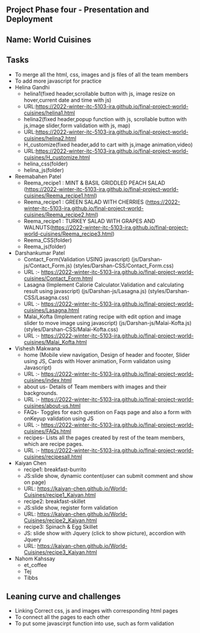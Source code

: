 ## Project Phase four - Presentation and Deployment 

## Name: World Cuisines

## Tasks

- To merge all the html, css, images and js files of all the team members
- To add more javascript for practice
- Helina Gandhi
    - helina1(fixed header,scrollable button with js, image resize on hover,current date and time with js)
    - URL:https://2022-winter-itc-5103-ira.github.io/final-project-world-cuisines/helina1.html
    - helina2(fixed header,popup function with js, scrollable button with js,image slider,form validation with js, map)
    - URL:https://2022-winter-itc-5103-ira.github.io/final-project-world-cuisines/helina2.html
    - H_customize(fixed header,add to cart with js,image animation,video)
    - URL:https://2022-winter-itc-5103-ira.github.io/final-project-world-cuisines/H_customize.html
    - helina_css(folder)
    - helina_js(folder)
- Reemabahen Patel
    - Reema_recipe1 : MINT & BASIL GRIDDLED PEACH SALAD (https://2022-winter-itc-5103-ira.github.io/final-project-world-cuisines/Reema_recipe1.html)
    - Reema_recipe1 : GREEN SALAD WITH CHERRIES (https://2022-winter-itc-5103-ira.github.io/final-project-world-cuisines/Reema_recipe2.html)
    - Reema_recipe1 : TURKEY SALAD WITH GRAPES AND WALNUTS(https://2022-winter-itc-5103-ira.github.io/final-project-world-cuisines/Reema_recipe3.html)
    - Reema_CSS(folder)
    - Reema_js(folder)
- Darshankumar Patel
    - Contact_Form(Validation USING javascript) (js/Darshan-js/Contact_Form.js) (styles/Darshan-CSS/Contact_Form.css)
    - URL :- https://2022-winter-itc-5103-ira.github.io/final-project-world-cuisines/Contact_Form.html
    - Lasagna (Implement Calorie Calculator.Validation and calculating result using javascript) (js/Darshan-js/Lasagna.js) (styles/Darshan-CSS/Lasagna.css)
    - URL :- https://2022-winter-itc-5103-ira.github.io/final-project-world-cuisines/Lasagna.html
    - Malai_Kofta (Implement rating recipe with edit option and image slider to move image using javascript) (js/Darshan-js/Malai-Kofta.js) (styles/Darshan-CSS/Malai-Kofta.css)
    - URL :- https://2022-winter-itc-5103-ira.github.io/final-project-world-cuisines/Malai_Kofta.html
- Vishesh Makwana
    - home (Mobile view navigation, Design of header and foooter, Slider using JS, Cards with Hover animation, Form validaton using Javascript)
    - URL :- https://2022-winter-itc-5103-ira.github.io/final-project-world-cuisines/index.html
    - about us- Details of Team members with images and their backgrounds.
    - URL :- https://2022-winter-itc-5103-ira.github.io/final-project-world-cuisines/about-us.html
    - FAQs- Toggles for each question on Faqs page and also a form with onKeyup validation using JS
    - URL :- https://2022-winter-itc-5103-ira.github.io/final-project-world-cuisines/FAQs.html
    - recipes- Lists all the pages created by rest of the team members, which are recipe pages.
    - URL :- https://2022-winter-itc-5103-ira.github.io/final-project-world-cuisines/recipesall.html
- Kaiyan Chen 
    - recipe1: breakfast-burrito 
    - JS:slide show, dynamic content(user can submit comment and show on page)
    - URL: https://kaiyan-chen.github.io/World-Cuisines/recipe1_Kaiyan.html
    - recipe2: breakfast-skillet
    - JS:slide show, register form validation
    - URL: https://kaiyan-chen.github.io/World-Cuisines/recipe2_Kaiyan.html
    - recipe3: Spinach & Egg Skillet
    - JS: slide show with Jquery (click to show picture), accordion with Jquery
    - URL: https://kaiyan-chen.github.io/World-Cuisines/recipe3_Kaiyan.html
- Nahom Kahssay
    - et_coffee
    - Tej
    - Tibbs

## Leaning curve and challenges

- Linking Correct css, js and images with corresponding html pages
- To connect all the pages to each other
- To put some javascirpt function into use, such as form validation





